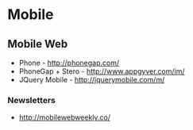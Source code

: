 # Mobile


## Mobile Web
* Phone - http://phonegap.com/
* PhoneGap + Stero - http://www.appgyver.com/im/
* JQuery Mobile - http://jquerymobile.com/m/

### Newsletters
* http://mobilewebweekly.co/
